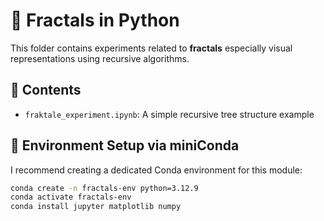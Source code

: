 # 🌌 Fractals in Python

This folder contains experiments related to **fractals** especially visual representations using recursive algorithms.

## 🧠 Contents

- `fraktale_experiment.ipynb`: A simple recursive tree structure example

## 🧪 Environment Setup via miniConda

I recommend creating a dedicated Conda environment for this module:

```bash
conda create -n fractals-env python=3.12.9
conda activate fractals-env
conda install jupyter matplotlib numpy
